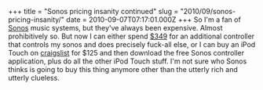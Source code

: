 +++
title = "Sonos pricing insanity continued"
slug = "2010/09/sonos-pricing-insanity/"
date = 2010-09-07T07:17:01.000Z
+++
So I'm a fan of [Sonos](http://www.sonos.com) music systems, but they've always been expensive. Almost prohibitively so. But now I can either spend [$349](http://sonos.com/products/controllers/cr200/default.aspx?rdr=true&LangType=1033) for an additional controller that controls my sonos and does precisely fuck-all else, or I can buy an iPod Touch on [craigslist](http://boulder.craigslist.org) for $125 and then download the free Sonos controller application, plus do all the other iPod Touch stuff. I'm not sure who Sonos thinks is going to buy this thing anymore other than the utterly rich and utterly clueless.